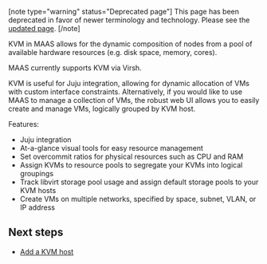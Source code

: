 [note type="warning" status="Deprecated page"]
This page has been deprecated in favor of newer terminology and technology.  Please see the [updated page](/t/introduction-to-vm-hosting/1524).
[/note]

KVM in MAAS allows for the dynamic composition of nodes from a pool of available hardware resources (e.g. disk space, memory, cores).

MAAS currently supports KVM via Virsh.

KVM is useful for Juju integration, allowing for dynamic allocation of VMs with custom interface constraints. Alternatively, if you would like to use MAAS to manage a collection of VMs, the robust web UI allows you to easily create and manage VMs, logically grouped by KVM host.

Features:

-   Juju integration
-   At-a-glance visual tools for easy resource management
-   Set overcommit ratios for physical resources such as CPU and RAM
-   Assign KVMs to resource pools to segregate your KVMs into logical groupings
-   Track libvirt storage pool usage and assign default storage pools to your KVM hosts
-   Create VMs on multiple networks, specified by space, subnet, VLAN, or IP address

<h2 id="heading--next-steps">Next steps</h2>

-   [Add a KVM host](/t/add-a-kvm-h-ost/805)

<!-- LINKS -->